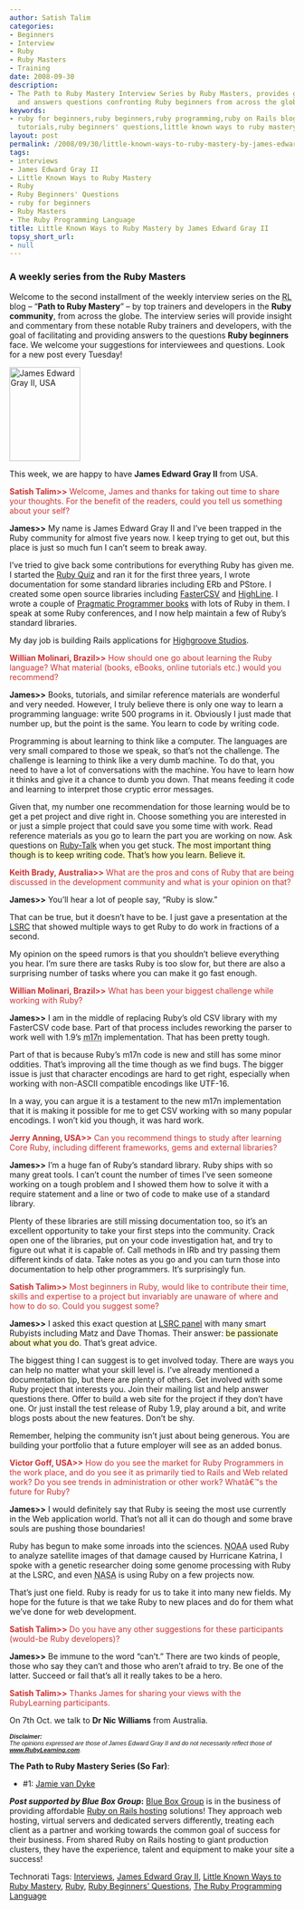 ```yaml
---
author: Satish Talim
categories:
- Beginners
- Interview
- Ruby
- Ruby Masters
- Training
date: 2008-09-30
description:
- The Path to Ruby Mastery Interview Series by Ruby Masters, provides guidance to
  and answers questions confronting Ruby beginners from across the globe.
keywords:
- ruby for beginners,ruby beginners,ruby programming,ruby on Rails blog,rails blog,rails
  tutorials,ruby beginners' questions,little known ways to ruby mastery,ruby masters
layout: post
permalink: /2008/09/30/little-known-ways-to-ruby-mastery-by-james-edward-gray-ii/
tags:
- interviews
- James Edward Gray II
- Little Known Ways to Ruby Mastery
- Ruby
- Ruby Beginners' Questions
- ruby for beginners
- Ruby Masters
- The Ruby Programming Language
title: Little Known Ways to Ruby Mastery by James Edward Gray II
topsy_short_url:
- null
---
```


<div>
  <h3>
    A weekly series from the Ruby Masters
  </h3>
  
  <p class="update">
    Welcome to the second installment of the weekly interview series on the <abbr title="RubyLearning">RL</abbr> blog &#8211; &#8220;<strong>Path to Ruby Mastery</strong>&#8221; &#8211; by top trainers and developers in the <strong>Ruby community</strong>, from across the globe. The interview series will provide insight and commentary from these notable Ruby trainers and developers, with the goal of facilitating and providing answers to the questions <strong>Ruby beginners</strong> face. We welcome your suggestions for interviewees and questions. Look for a new post every Tuesday!
  </p>
  
  <p>
    <img class="alignright" src="http://rubylearning.com/images/jamesgray.jpg" alt="James Edward Gray II, USA" title="James Edward Gray II, USA" width="125" height="166" />
  </p>
  
  <p>
    <span class="drop_cap">T</span>his week, we are happy to have <strong>James Edward Gray II</strong> from USA.
  </p>
  
  <p>
    <span style="color:#CC3333;"><strong>Satish Talim>></strong> Welcome, James and thanks for taking out time to share your thoughts. For the benefit of the readers, could you tell us something about your self?</span>
  </p>
  
  <p>
    <strong>James>></strong> My name is James Edward Gray II and I&#8217;ve been trapped in the Ruby community for almost five years now. I keep trying to get out, but this place is just so much fun I can&#8217;t seem to break away.
  </p>
  
  <p>
    I&#8217;ve tried to give back some contributions for everything Ruby has given me. I started the <a href="http://rubyquiz.com/">Ruby Quiz</a> and ran it for the first three years, I wrote documentation for some standard libraries including ERb and PStore. I created some open source libraries including <a href="http://rubyforge.org/projects/fastercsv/">FasterCSV</a> and <a href="http://highline.rubyforge.org/">HighLine</a>. I wrote a couple of <a href="http://www.pragprog.com/search?q=James+Edward+Gray+II">Pragmatic Programmer books</a> with lots of Ruby in them. I speak at some Ruby conferences, and I now help maintain a few of Ruby&#8217;s standard libraries.
  </p>
  
  <p>
    My day job is building Rails applications for <a href="http://highgroove.com/">Highgroove Studios</a>.
  </p>
  
  <p>
    <span style="color:#CC3333;"><strong>Willian Molinari, Brazil>></strong> How should one go about learning the Ruby language? What material (books, eBooks, online tutorials etc.) would you recommend?</span>
  </p>
  
  <p>
    <strong>James>></strong> Books, tutorials, and similar reference materials are wonderful and very needed. However, I truly believe there is only one way to learn a programming language: write 500 programs in it. Obviously I just made that number up, but the point is the same. You learn to code by writing code.
  </p>
  
  <p>
    Programming is about learning to think like a computer. The languages are very small compared to those we speak, so that&#8217;s not the challenge. The challenge is learning to think like a very dumb machine. To do that, you need to have a lot of conversations with the machine. You have to learn how it thinks and give it a chance to dumb you down. That means feeding it code and learning to interpret those cryptic error messages.
  </p>
  
  <p>
    Given that, my number one recommendation for those learning would be to get a pet project and dive right in. Choose something you are interested in or just a simple project that could save you some time with work. Read reference materials as you go to learn the part you are working on now. Ask questions on <a href="http://www.ruby-lang.org/en/community/mailing-lists/">Ruby-Talk</a> when you get stuck. <span style="background-color: #FFFFCC;">The most important thing though is to keep writing code. That&#8217;s how you learn. Believe it.</span>
  </p>
  
  <p>
    <span style="color:#CC3333;"><strong>Keith Brady, Australia>></strong> What are the pros and cons of Ruby that are being discussed in the development community and what is your opinion on that?</span>
  </p>
  
  <p>
    <strong>James>></strong> You&#8217;ll hear a lot of people say, &#8220;Ruby is slow.&#8221;
  </p>
  
  <p>
    That can be true, but it doesn&#8217;t have to be. I just gave a presentation at the <a href="http://lsrc2008.confreaks.com/02-james-edward-gray-ii-hidden-gems.html">LSRC</a> that showed multiple ways to get Ruby to do work in fractions of a second.
  </p>
  
  <p>
    My opinion on the speed rumors is that you shouldn&#8217;t believe everything you hear. I&#8217;m sure there are tasks Ruby is too slow for, but there are also a surprising number of tasks where you can make it go fast enough.
  </p>
  
  <p>
    <span style="color:#CC3333;"><strong>Willian Molinari, Brazil>></strong> What has been your biggest challenge while working with Ruby?</span>
  </p>
  
  <p>
    <strong>James>></strong> I am in the middle of replacing Ruby&#8217;s old CSV library with my FasterCSV code base. Part of that process includes reworking the parser to work well with 1.9&#8217;s <abbr title="multilingualization">m17n</abbr> implementation. That has been pretty tough.
  </p>
  
  <p>
    Part of that is because Ruby&#8217;s m17n code is new and still has some minor oddities. That&#8217;s improving all the time though as we find bugs. The bigger issue is just that character encodings are hard to get right, especially when working with non-ASCII compatible encodings like UTF-16.
  </p>
  
  <p>
    In a way, you can argue it is a testament to the new m17n implementation that it is making it possible for me to get CSV working with so many popular encodings. I won&#8217;t kid you though, it was hard work.
  </p>
  
  <p>
    <span style="color:#CC3333;"><strong>Jerry Anning, USA>></strong> Can you recommend things to study after learning Core Ruby, including different frameworks, gems and external libraries?</span>
  </p>
  
  <p>
    <strong>James>></strong> I&#8217;m a huge fan of Ruby&#8217;s standard library. Ruby ships with so many great tools. I can&#8217;t count the number of times I&#8217;ve seen someone working on a tough problem and I showed them how to solve it with a require statement and a line or two of code to make use of a standard library.
  </p>
  
  <p>
    Plenty of these libraries are still missing documentation too, so it&#8217;s an excellent opportunity to take your first steps into the community. Crack open one of the libraries, put on your code investigation hat, and try to figure out what it is capable of. Call methods in IRb and try passing them different kinds of data. Take notes as you go and you can turn those into documentation to help other programmers. It&#8217;s surprisingly fun.
  </p>
  
  <p>
    <span style="color:#CC3333;"><strong>Satish Talim>></strong> Most beginners in Ruby, would like to contribute their time, skills and expertise to a project but invariably are unaware of where and how to do so. Could you suggest some?</span>
  </p>
  
  <p>
    <strong>James>></strong> I asked this exact question at <a href="http://lsrc2008.confreaks.com/18-panel-ruby-designers-producers-and-consumers.html">LSRC panel</a> with many smart Rubyists including Matz and Dave Thomas. Their answer: <span style="background-color: #FFFFCC;">be passionate about what you do</span>. That&#8217;s great advice.
  </p>
  
  <p>
    The biggest thing I can suggest is to get involved today. There are ways you can help no matter what your skill level is. I&#8217;ve already mentioned a documentation tip, but there are plenty of others. Get involved with some Ruby project that interests you. Join their mailing list and help answer questions there. Offer to build a web site for the project if they don&#8217;t have one. Or just install the test release of Ruby 1.9, play around a bit, and write blogs posts about the new features. Don&#8217;t be shy.
  </p>
  
  <p>
    Remember, helping the community isn&#8217;t just about being generous. You are building your portfolio that a future employer will see as an added bonus.
  </p>
  
  <p>
    <span style="color:#CC3333;"><strong>Victor Goff, USA>></strong> How do you see the market for Ruby Programmers in the work place, and do you see it as primarily tied to Rails and Web related work? Do you see trends in administration or other work? Whatâ€™s the future for Ruby?</span>
  </p>
  
  <p>
    <strong>James>></strong> I would definitely say that Ruby is seeing the most use currently in the Web application world. That&#8217;s not all it can do though and some brave souls are pushing those boundaries!
  </p>
  
  <p>
    Ruby has begun to make some inroads into the sciences. <acronym title="[ National Oceanic and Atmospheric Administration ]">NOAA</acronym> used Ruby to analyze satellite images of that damage caused by Hurricane Katrina, I spoke with a genetic researcher doing some genome processing with Ruby at the LSRC, and even <acronym title="[ National Aeronautics and Space Administration ]">NASA</acronym> is using Ruby on a few projects now.
  </p>
  
  <p>
    That&#8217;s just one field. Ruby is ready for us to take it into many new fields. My hope for the future is that we take Ruby to new places and do for them what we&#8217;ve done for web development.
  </p>
  
  <p>
    <span style="color:#CC3333;"><strong>Satish Talim>></strong> Do you have any other suggestions for these participants (would-be Ruby developers)?</span>
  </p>
  
  <p>
    <strong>James>></strong> Be immune to the word &#8220;can&#8217;t.&#8221; There are two kinds of people, those who say they can&#8217;t and those who aren&#8217;t afraid to try. Be one of the latter. Succeed or fail that&#8217;s all it really takes to be a hero.
  </p>
  
  <p>
    <span style="color:#CC3333;"><strong>Satish Talim>></strong> Thanks James for sharing your views with the RubyLearning participants.</span>
  </p>
  
  <p class="note">
    On 7th Oct. we talk to <strong>Dr Nic Williams</strong> from Australia.
  </p>
  
  <p>
    <span style="font-size: 8pt; font-family: Arial;"><i><strong>Disclaimer:</strong></i></span><br /><span style="font-size: 8pt; font-family: Arial;"><i>The opinions expressed are those of James Edward Gray II and do not necessarily reflect those of <strong><a href="http://rubylearning.com/">www.RubyLearning.com</a></strong>.</i></span>
  </p>
  
  <p>
    <strong>The Path to Ruby Mastery Series (So Far)</strong>:
  </p>
  
  <ul>
    <li>
      #1: <a href="http://rubylearning.com/blog/2008/09/23/little-known-ways-to-ruby-mastery-by-jamie-van-dyke/">Jamie van Dyke</a>
    </li>
  </ul>
  
  <p class="alert">
    <strong><em>Post supported by Blue Box Group</em>:</strong> <a href="https://boxpanel.blueboxgrp.com/public/order/partner/43921">Blue Box Group</a> is in the business of providing affordable <a href="https://boxpanel.blueboxgrp.com/public/order/partner/43921">Ruby on Rails hosting</a> solutions! They approach web hosting, virtual servers and dedicated servers differently, treating each client as a partner and working towards the common goal of success for their business. From shared Ruby on Rails hosting to giant production clusters, they have the experience, talent and equipment to make your site a success!
  </p>
</div>

Technorati Tags: <a href="http://technorati.com/tag/Interviews" rel="tag">Interviews</a>, <a href="http://technorati.com/tag/James+Edward+Gray+II" rel="tag">James Edward Gray II</a>, <a href="http://technorati.com/tag/Little+Known+Ways+to+Ruby+Mastery" rel="tag">Little Known Ways to Ruby Mastery</a>, <a href="http://technorati.com/tag/Ruby" rel="tag">Ruby</a>, <a href="http://technorati.com/tag/Ruby+Beginners%26%238217%3B+Questions" rel="tag">Ruby Beginners&#8217; Questions</a>, <a href="http://technorati.com/tag/The+Ruby+Programming+Language" rel="tag">The Ruby Programming Language</a>
